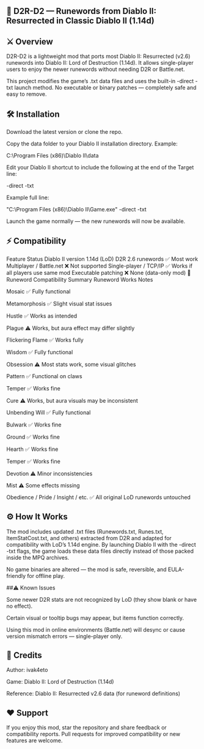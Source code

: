 ## 🧩 D2R-D2 — Runewords from Diablo II: Resurrected in Classic Diablo II (1.14d)

## ⚔️ Overview

D2R-D2 is a lightweight mod that ports most Diablo II: Resurrected (v2.6) runewords into Diablo II: Lord of Destruction (1.14d).
It allows single-player users to enjoy the newer runewords without needing D2R or Battle.net.

This project modifies the game’s .txt data files and uses the built-in -direct -txt launch method.
No executable or binary patches — completely safe and easy to remove.

## 🛠️ Installation

Download the latest version or clone the repo.

Copy the data folder to your Diablo II installation directory.
Example:

C:\Program Files (x86)\Diablo II\data


Edit your Diablo II shortcut to include the following at the end of the Target line:

-direct -txt


Example full line:

"C:\Program Files (x86)\Diablo II\Game.exe" -direct -txt


Launch the game normally — the new runewords will now be available.

## ⚡ Compatibility
Feature	Status
Diablo II version	1.14d (LoD)
D2R 2.6 runewords	✅ Most work
Multiplayer / Battle.net	❌ Not supported
Single-player / TCP/IP	✅ Works if all players use same mod
Executable patching	❌ None (data-only mod)
💎 Runeword Compatibility Summary
Runeword	Works	Notes

Mosaic	✅	Fully functional

Metamorphosis	✅	Slight visual stat issues

Hustle	✅	Works as intended

Plague	⚠️	Works, but aura effect may differ slightly

Flickering Flame	✅	Works fully

Wisdom	✅	Fully functional

Obsession	⚠️	Most stats work, some visual glitches

Pattern	✅	Functional on claws

Temper	✅	Works fine

Cure	⚠️	Works, but aura visuals may be inconsistent

Unbending Will	✅	Fully functional

Bulwark	✅	Works fine

Ground	✅	Works fine

Hearth	✅	Works fine

Temper	✅	Works fine

Devotion	⚠️	Minor inconsistencies

Mist	⚠️	Some effects missing

Obedience / Pride / Insight / etc.	✅	All original LoD runewords untouched

## ⚙️ How It Works

The mod includes updated .txt files (Runewords.txt, Runes.txt, ItemStatCost.txt, and others) extracted from D2R and adapted for compatibility with LoD’s 1.14d engine.
By launching Diablo II with the -direct -txt flags, the game loads these data files directly instead of those packed inside the MPQ archives.

No game binaries are altered — the mod is safe, reversible, and EULA-friendly for offline play.

##⚠️ Known Issues

Some newer D2R stats are not recognized by LoD (they show blank or have no effect).

Certain visual or tooltip bugs may appear, but items function correctly.

Using this mod in online environments (Battle.net) will desync or cause version mismatch errors — single-player only.

## 💬 Credits

Author: ivak4eto

Game: Diablo II: Lord of Destruction (1.14d)

Reference: Diablo II: Resurrected v2.6 data (for runeword definitions)

## ❤️ Support

If you enjoy this mod, star the repository and share feedback or compatibility reports.
Pull requests for improved compatibility or new features are welcome.
